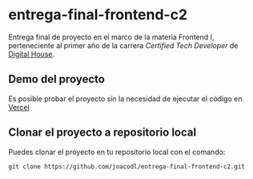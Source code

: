 # entrega-final-frontend-c2

Entrega final de proyecto en el marco de la materia Frontend I, perteneciente al primer año de la carrera *Certified Tech Developer* de [Digital House](https://www.digitalhouse.com/ar/productos/programacion/certified-tech-developer).

## Demo del proyecto

Es posible probar el proyecto sin la necesidad de ejecutar el código en [Vercel](https://entrega-final-frontend-c2.vercel.app/)

## Clonar el proyecto a repositorio local

Puedes clonar el proyecto en tu repositorio local con el comando:

```
git clone https://github.com/joacodl/entrega-final-frontend-c2.git

```
